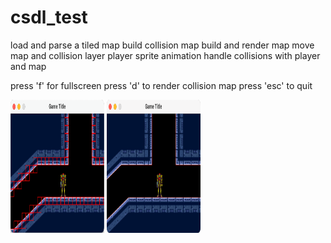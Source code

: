 # csdl_test

load and parse a tiled map
build collision map
build and render map
move map and collision layer 
player sprite animation
handle collisions with player and map 

press 'f' for fullscreen
press 'd' to render collision map
press 'esc' to quit

<img src="https://github.com/nsklaus/csdl_test/blob/master/screenshots/screen1.png?raw=true" width="150" height="213">
<img src="https://github.com/nsklaus/csdl_test/blob/master/screenshots/screen2.png?raw=true" width="150" height="213">
